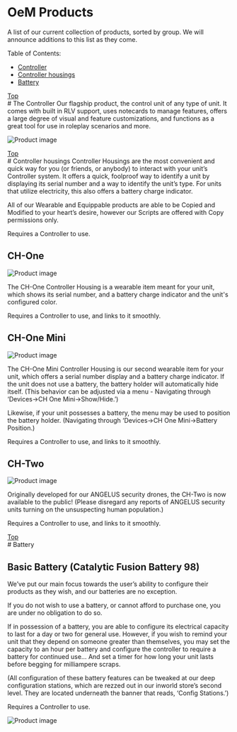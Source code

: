 # OeM Products

A list of our current collection of products, sorted by group. We will announce additions to this list as they come.

Table of Contents:

 * [Controller](#controller)
 * [Controller housings](#controller-housings)
 * [Battery](#battery)

<div class="top-marker"><a href="#a-title">Top</a></div>
# The Controller
Our flagship product, the control unit of any type of unit. It comes with built in RLV support, uses notecards to manage features, offers a large degree of visual and feature customizations, and functions as a great tool for use in roleplay scenarios and more.

![Product image](/Obedientiae-ex-Machina-Docs/images/products/Controller_2022.png)

<div class="top-marker"><a href="#a-title">Top</a></div>
# Controller housings
Controller Housings are the most convenient and quick way for you (or friends, or anybody) to interact with your unit’s Controller system. It offers a quick, foolproof way to identify a unit by displaying its serial number and a way to identify the unit’s type. For units that utilize electricity, this also offers a battery charge indicator.

All of our Wearable and Equippable products are able to be Copied and Modified to your heart’s desire, however our Scripts are offered with Copy permissions only.

Requires a Controller to use.

## CH-One
![Product image](/Obedientiae-ex-Machina-Docs/images/products/CH_ONE_2022_4.png)

The CH-One Controller Housing is a wearable item meant for your unit, which shows its serial number, and a battery charge indicator and the unit's configured color.

Requires a Controller to use, and links to it smoothly.


## CH-One Mini
![Product image](/Obedientiae-ex-Machina-Docs/images/products/CH_One_Mini_2.png)

The CH-One Mini Controller Housing is our second wearable item for your unit, which offers a serial number display and a battery charge indicator. If the unit does not use a battery, the battery holder will automatically hide itself. (This behavior can be adjusted via a menu - Navigating through ‘Devices→CH One Mini→Show/Hide.’)

Likewise, if your unit possesses a battery, the menu may be used to position the battery holder. (Navigating through ‘Devices→CH One Mini→Battery Position.)

Requires a Controller to use, and links to it smoothly.

## CH-Two
![Product image](/Obedientiae-ex-Machina-Docs/images/products/CH_TWO_2022_1.png)

Originally developed for our ANGELUS security drones, the CH-Two is now available to the public! (Please disregard any reports of ANGELUS security units turning on the unsuspecting human population.)

Requires a Controller to use, and links to it smoothly.

<div class="top-marker"><a href="#a-title">Top</a></div>
# Battery

## Basic Battery (Catalytic Fusion Battery 98)

We’ve put our main focus towards the user’s ability to configure their products as they wish, and our batteries are no exception. 

If you do not wish to use a battery, or cannot afford to purchase one, you are under no obligation to do so.

If in possession of a battery, you are able to configure its electrical capacity to last for a day or two for general use. However, if you wish to remind your unit that they depend on someone greater than themselves, you may set the capacity to an hour per battery and configure the controller to require a battery for continued use… And set a timer for how long your unit lasts before begging for milliampere scraps.

(All configuration of these battery features can be tweaked at our deep configuration stations, which are rezzed out in our inworld store’s second level. They are located underneath the banner that reads, ‘Config Stations.’)

Requires a Controller to use.

![Product image](/Obedientiae-ex-Machina-Docs/images/products/OeM_Battery_3.png)
